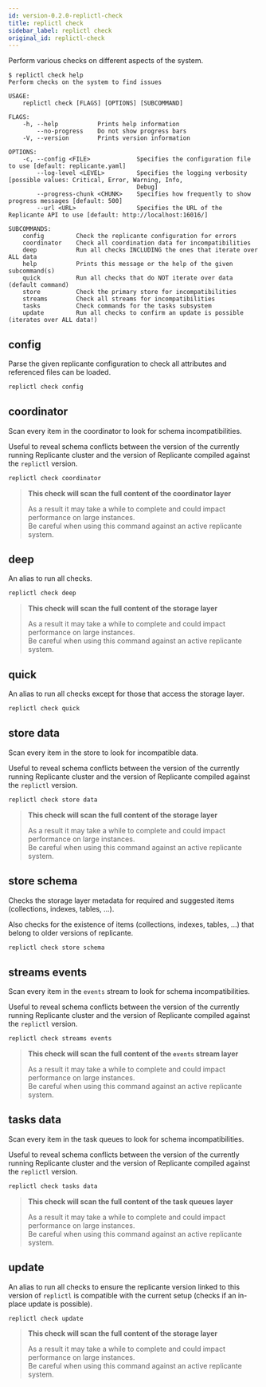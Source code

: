 ```yaml
---
id: version-0.2.0-replictl-check
title: replictl check
sidebar_label: replictl check
original_id: replictl-check
---
```


Perform various checks on different aspects of the system.

```text
$ replictl check help
Perform checks on the system to find issues

USAGE:
    replictl check [FLAGS] [OPTIONS] [SUBCOMMAND]

FLAGS:
    -h, --help           Prints help information
        --no-progress    Do not show progress bars
    -V, --version        Prints version information

OPTIONS:
    -c, --config <FILE>             Specifies the configuration file to use [default: replicante.yaml]
        --log-level <LEVEL>         Specifies the logging verbosity [possible values: Critical, Error, Warning, Info,
                                    Debug]
        --progress-chunk <CHUNK>    Specifies how frequently to show progress messages [default: 500]
        --url <URL>                 Specifies the URL of the Replicante API to use [default: http://localhost:16016/]

SUBCOMMANDS:
    config         Check the replicante configuration for errors
    coordinator    Check all coordination data for incompatibilities
    deep           Run all checks INCLUDING the ones that iterate over ALL data
    help           Prints this message or the help of the given subcommand(s)
    quick          Run all checks that do NOT iterate over data (default command)
    store          Check the primary store for incompatibilities
    streams        Check all streams for incompatibilities
    tasks          Check commands for the tasks subsystem
    update         Run all checks to confirm an update is possible (iterates over ALL data!)
```


## config
Parse the given replicante configuration to check all attributes and referenced files can be loaded.

```bash
replictl check config
```


## coordinator
Scan every item in the coordinator to look for schema incompatibilities.

Useful to reveal schema conflicts between the version of the currently running Replicante cluster
and the version of Replicante compiled against the `replictl` version.

```bash
replictl check coordinator
```

<blockquote class="danger">

**This check will scan the full content of the coordinator layer**

As a result it may take a while to complete and could impact performance on large instances.  
Be careful when using this command against an active replicante system.

</blockquote>


## deep
An alias to run all checks.

```bash
replictl check deep
```

<blockquote class="danger">

**This check will scan the full content of the storage layer**

As a result it may take a while to complete and could impact performance on large instances.  
Be careful when using this command against an active replicante system.

</blockquote>


## quick
An alias to run all checks except for those that access the storage layer.

```bash
replictl check quick
```


## store data
Scan every item in the store to look for incompatible data.

Useful to reveal schema conflicts between the version of the currently running Replicante cluster
and the version of Replicante compiled against the `replictl` version.

```bash
replictl check store data
```

<blockquote class="danger">

**This check will scan the full content of the storage layer**

As a result it may take a while to complete and could impact performance on large instances.  
Be careful when using this command against an active replicante system.

</blockquote>

## store schema
Checks the storage layer metadata for required and suggested items (collections, indexes, tables, ...).

Also checks for the existence of items (collections, indexes, tables, ...) that belong to older versions of replicante.

```bash
replictl check store schema
```


## streams events
Scan every item in the `events` stream to look for schema incompatibilities.

Useful to reveal schema conflicts between the version of the currently running Replicante cluster
and the version of Replicante compiled against the `replictl` version.

```bash
replictl check streams events
```

<blockquote class="danger">

**This check will scan the full content of the `events` stream layer**

As a result it may take a while to complete and could impact performance on large instances.  
Be careful when using this command against an active replicante system.

</blockquote>


## tasks data
Scan every item in the task queues to look for schema incompatibilities.

Useful to reveal schema conflicts between the version of the currently running Replicante cluster
and the version of Replicante compiled against the `replictl` version.

```bash
replictl check tasks data
```

<blockquote class="danger">

**This check will scan the full content of the task queues layer**

As a result it may take a while to complete and could impact performance on large instances.  
Be careful when using this command against an active replicante system.

</blockquote>


## update
An alias to run all checks to ensure the replicante version linked to this version of `replictl`
is compatible with the current setup (checks if an in-place update is possible).

```bash
replictl check update
```

<blockquote class="danger">

**This check will scan the full content of the storage layer**

As a result it may take a while to complete and could impact performance on large instances.  
Be careful when using this command against an active replicante system.

</blockquote>
